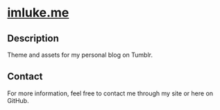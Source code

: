 # [imluke.me](http://imluke.me/)

## Description

Theme and assets for my personal blog on Tumblr.

## Contact

For more information, feel free to contact me through my site or here on GitHub.
